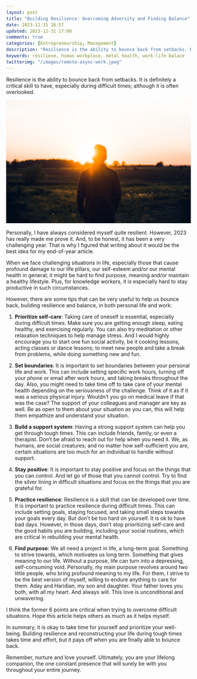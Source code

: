 ```yaml
---
layout: post
title: "Building Resilience: Overcoming Adversity and Finding Balance"
date: 2023-12-31 16:57
updated: 2023-12-31 17:00
comments: true
categories: [Entrepreneurship, Management]
description: "Resilience is the ability to bounce back from setbacks. Building resilience and reconstructing your life during tough times takes time and effort, but it pays off when you are finally able to bounce back."
keywords: resilieve, human workplace, metal health, work-life balace
twitterimg: "/images/remote-async-work.jpeg"
---
```

Resilience is the ability to bounce back from setbacks. It is definitely a critical skill to have, especially during difficult times; although it is often overlooked.

<img src="/images/resilience-man-sunrise-nature.jpeg" alt="An image of a man, taken from behind, in nature, looking at sunrise" />

Personally, I have always considered myself quite resilient. However, 2023 has really made me prove it. And, to be honest, it has been a very challenging year. That is why I figured that writing about it would be the best idea for my end-of-year article.

<!-- More -->

When we face challenging situations in life, especially those that cause profound damage to our life pillars, our self-esteem and/or our mental health in general; it might be hard to find purpose, meaning and/or maintain a healthy lifestyle. Plus, for knowledge workers, it is especially hard to stay productive in such circumstances.

However, there are some tips that can be very useful to help us bounce back, building resilience and balance, in both personal life and work:

1. **Prioritize self-care**: Taking care of oneself is essential, especially during difficult times. Make sure you are getting enough sleep, eating healthy, and exercising regularly. You can also try meditation or other relaxation techniques to help manage stress. And I would highly encourage you to start one fun social activity, be it cooking lessons, acting classes or dance lessons; to meet new people and take a break from problems, while doing something new and fun.

2. **Set boundaries**: It is important to set boundaries between your personal life and work. This can include setting specific work hours, turning off your phone or email after work hours, and taking breaks throughout the day. Also, you might need to take time off to take care of your mental health depending on the seriousness of the challenge. Think of it as if it was a serious physical injury. Wouldn’t you go on medical leave if that was the case? The support of your colleagues and manager are key as well. Be as open to them about your situation as you can, this will help them empathize and understand your situation.

3. **Build a support system**: Having a strong support system can help you get through tough times. This can include friends, family, or even a therapist. Don’t be afraid to reach out for help when you need it. We, as humans, are social creatures; and no matter how self-sufficient you are, certain situations are too much for an individual to handle without support.

4. **Stay positive**: It is important to stay positive and focus on the things that you can control. And let go of those that you cannot control. Try to find the silver lining in difficult situations and focus on the things that you are grateful for.

5. **Practice resilience**: Resilience is a skill that can be developed over time. It is important to practice resilience during difficult times. This can include setting goals, staying focused, and taking small steps towards your goals every day. But don’t be too hard on yourself. It is ok to have bad days. However, in those days, don’t stop prioritizing self-care and the good habits you are building, including your social routines, which are critical in rebuilding your mental health.

6. **Find purpose**: We all need a project in life, a long-term goal. Something to strive towards, which motivates us long term. Something that gives meaning to our life. Without a purpose, life can turn into a depressing, self-consuming void. Personally, my main purpose revolves around two little people, who bring profound meaning to my life. For them, I strive to be the best version of myself, willing to endure anything to care for them. Aday and Haridian, my son and daughter. Your father loves you both, with all my heart. And always will. This love is unconditional and unwavering.

I think the former 6 points are critical when trying to overcome difficult situations. Hope this article helps others as much as it helps myself.

In summary, it is okay to take time for yourself and prioritize your well-being. Building resilience and reconstructing your life during tough times takes time and effort, but it pays off when you are finally able to bounce back.

Remember, nurture and love yourself. Ultimately, you are your lifelong companion, the one constant presence that will surely be with you throughout your entire journey.
